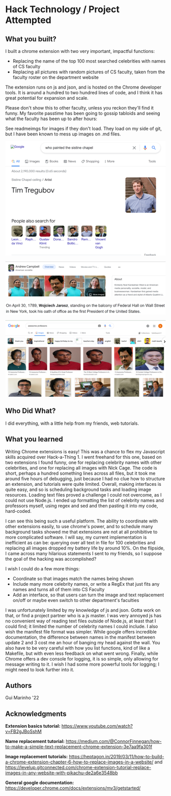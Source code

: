 # Hack Technology / Project Attempted


## What you built? 

I built a chrome extension with two very important, impactful functions:

* Replacing the name of the top 100 most searched celebrities with names of CS faculty
* Replacing all pictures with random pictures of CS faculty, taken from the faculty roster on the department website

The extension runs on js and json, and is hosted on the Chrome developer tools. It is around a hundred to two hundred lines of code, and I think it has great potential for expansion and scale.

Please don't show this to other faculty, unless you reckon they'll find it funny. My favorite passtime has been going to gossip tabloids and seeing what the faculty has been up to after hours:

See readmeimgs for images if they don't load. They load on my side of git, but I have been known to mess up images on .md files.

![Didn't know Tim was an artist](\readmeimgs\one.png)

![](\readmeimgs\two.png)

![](\readmeimgs\three.png)

![](\readmeimgs\four.png)

## Who Did What?

I did everything, with a little help from my friends, web tutorials.

## What you learned

Writing Chrome extensions is easy! This was a chance to flex my Javascript skills acquired over Hack-a-Thing 1. I went freehand for this one, based on two extensions I found funny, one for replacing celebrity names with other celebrities, and one for replacing all images with Nick Cage. The code is short, perhaps a hundred something lines across all files, but it took me around five hours of debugging, just because I had no clue how to structure an extension, and tutorials were quite limited. Overall, making interfaces is quite easy, and so is scheduling background tasks and loading image resources. Loading text files proved a challenge I could not overcome, as I could not use Node.js. I ended up formatting the list of celebrity names and professors myself, using regex and sed and then pasting it into my code, hard-coded.

I can see this being such a useful platform. The ability to coordinate with other extensions easily, to use chrome's power, and to schedule many background tasks showed me that extensions are not at all prohibitive to more complicated software. I will say, my current implementation is inefficient as can be: querying over all text in file for 100 celebrities and replacing all images dropped my battery life by around 10%. On the flipside, I came across many hilarious statements I sent to my friends, so I suppose the goal of the hacking was accomplished?

I wish I could do a few more things:

* Coordinate so that images match the names being shown
* Include many more celebrity names, or write a RegEx that just fits any names and turns all of them into CS Faculty
* Add an interface, so that users can turn the image and text replacement on/off or maybe even switch to other department's faculties

I was unfortunately limited by my knowledge of js and json. Gotta work on that, or find a project partner who is a js master. I was very annoyed js has no convenient way of reading text files outside of Node.js, at least that I could find; it limited the number of celebrity names I could include. I also wish the manifest file format was simpler. While google offers incredible documentation, the difference between names in the manifest between update 2 and 3 cost me an hour of banging my head against the wall. You also have to be very careful with how you list functions, kind of like a Makefile, but with even less feedback on what went wrong. Finally, while Chrome offers a dev console for logging, it is so simple, only allowing for message writing to it. I wish I had some more powerful tools for logging; I might need to look further into it.

## Authors

Gui Marinho '22

## Acknowledgments

 **Extension basics tutorial:** https://www.youtube.com/watch?v=FB2gJBoSshM

**Name replacement tutorial:** https://medium.com/@ConnorFinnegan/how-to-make-a-simple-text-replacement-chrome-extension-3e7aa9fa301f

**Image replacement tutorials:** https://heptagon.in/2019/03/11/how-to-build-a-chrome-extension-chapter-6-how-to-replace-images-in-a-website/ and https://levelup.gitconnected.com/chrome-extension-tutorial-replace-images-in-any-website-with-pikachu-de2a6e3548bb 

**General google documentation:** https://developer.chrome.com/docs/extensions/mv3/getstarted/

